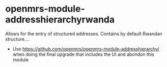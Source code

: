 openmrs-module-addresshierarchyrwanda
=====================================

Allows for the entry of structured addresses. Contains by default Rwandan structure....

* Use https://github.com/openmrs/openmrs-module-addresshierarchy/ when doing the final upgrade that includes the UI and abondon this module
